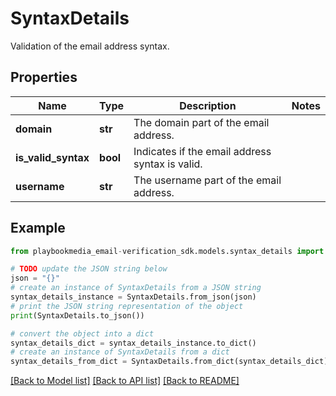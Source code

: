 # SyntaxDetails

Validation of the email address syntax.

## Properties

Name | Type | Description | Notes
------------ | ------------- | ------------- | -------------
**domain** | **str** | The domain part of the email address. | 
**is_valid_syntax** | **bool** | Indicates if the email address syntax is valid. | 
**username** | **str** | The username part of the email address. | 

## Example

```python
from playbookmedia_email-verification_sdk.models.syntax_details import SyntaxDetails

# TODO update the JSON string below
json = "{}"
# create an instance of SyntaxDetails from a JSON string
syntax_details_instance = SyntaxDetails.from_json(json)
# print the JSON string representation of the object
print(SyntaxDetails.to_json())

# convert the object into a dict
syntax_details_dict = syntax_details_instance.to_dict()
# create an instance of SyntaxDetails from a dict
syntax_details_from_dict = SyntaxDetails.from_dict(syntax_details_dict)
```
[[Back to Model list]](../README.md#documentation-for-models) [[Back to API list]](../README.md#documentation-for-api-endpoints) [[Back to README]](../README.md)


